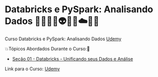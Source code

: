 # Databricks e PySpark: Analisando Dados 👩🏻‍💻🤯👽🤖🐍☁️🎲🚀
Curso Databricks e PySpark: Analisando Dados [Udemy](https://www.udemy.com/course/databricks-e-pyspark-analisando-dados/)

💥Tópicos Abordados Durante o Curso:🚀
- [Seção 01 - Databricks - Unificando seus Dados e Análise]()

Link para o Curso: [Udemy](https://www.udemy.com/course/databricks-e-pyspark-analisando-dados/)
